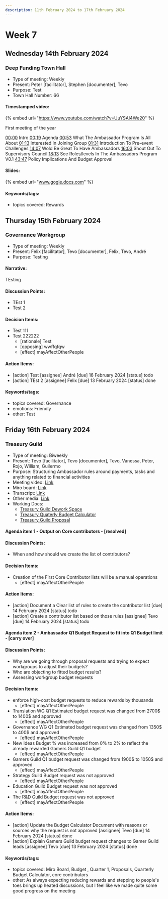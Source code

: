```yaml
---
description: 11th February 2024 to 17th February 2024
---
```


# Week 7

## Wednesday 14th February 2024

### Deep Funding Town Hall

- Type of meeting: Weekly
- Present: Peter [facilitator], Stephen [documenter], Tevo
- Purpose: Test
- Town Hall Number: 66

#### Timestamped video:
{% embed url="https://www.youtube.com/watch?v=UuYSAI4We20" %}

First meeting of the year

[00:00](https://www.youtube.com/watch?v=UuYSAI4We20\&t=0s) Intro
[00:19](https://www.youtube.com/watch?v=UuYSAI4We20\&t=19s) Agenda
[00:53](https://www.youtube.com/watch?v=UuYSAI4We20\&t=53s) What The Ambassador Program Is All About
[01:13](https://www.youtube.com/watch?v=UuYSAI4We20\&t=73s) Interested In Joining Group
[01:31](https://www.youtube.com/watch?v=UuYSAI4We20\&t=91s) Introduction To Pre-event Challenges
[14:07](https://www.youtube.com/watch?v=UuYSAI4We20\&t=847s) Wold Be Great To Have Ambassadors 
[16:03](https://www.youtube.com/watch?v=UuYSAI4We20\&t=963s) Shout Out To Supervisory Council 
[18:13](https://www.youtube.com/watch?v=UuYSAI4We20\&t=1093s) See Roles/levels In The Ambassadors Program V0.1
[43:47](https://www.youtube.com/watch?v=UuYSAI4We20\&t=2627s) Policy Implications And Budget Approval


#### Slides:
{% embed url="www.gogle.docs.com" %}

#### Keywords/tags:
- topics covered: Rewards


## Thursday 15th February 2024

### Governance Workgroup

- Type of meeting: Weekly
- Present: Felix [facilitator], Tevo [documenter], Felix, Tevo, André
- Purpose: Testing
#### Narrative:
TEsting


#### Discussion Points:
- TEst 1
- Test 2

#### Decision Items:
- Test 111
- Test 222222
  - [rationale] Test
  - [opposing] wwffqfqw
  - [effect] mayAffectOtherPeople

#### Action Items:
- [action] Test [assignee] André [due] 16 February 2024 [status] todo
- [action] TEst 2 [assignee] Felix [due] 13 February 2024 [status] done

#### Keywords/tags:
- topics covered: Governance
- emotions: Friendly
- other: Test


## Friday 16th February 2024

### Treasury Guild

- Type of meeting: Biweekly
- Present: Tevo [facilitator], Tevo [documenter], Tevo, Vanessa, Peter, Rojo, William, Guilermo
- Purpose: Structuring Ambassador rules around payments, tasks and anything related to financial activities
- Meeting video: [Link](https://youtu.be/ZSofwygwiDU)
- Miro board: [Link](https://miro.com/app/board/uXjVN8kUlbw=/?moveToWidget=3458764574789806585&cot=10)
- Transcript: [Link](https://app.dework.xyz/singularitynet-ambas/treasury-guild-87240)
- Other media: [Link](https://youtu.be/HNvBpBYv68o)
- Working Docs:
  - [Treasury Guild Dework Space](https://app.dework.xyz/singularitynet-ambas/treasury-guild-87240)
  - [Treasury Quaterly Budget Calculator](https://docs.google.com/spreadsheets/d/1BBogj9rAO52cpdGP3uvp8hAHNa4Qw66lz9JLjSC2yVs/edit?usp=sharing)
  - [Treasury Guild Proposal](https://docs.google.com/document/d/1-t5dMIadOnIyFc_zCRRcvZ1Zplm2Pg5_KGdrx60TG9w/edit?usp=sharing)

#### Agenda item 1 - Output on Core contributors - [resolved]

#### Discussion Points:
- When and how should we create the list of contributors?

#### Decision Items:
- Creation of the First Core Contributor lists will be a manual operations
  - [effect] mayAffectOtherPeople

#### Action Items:
- [action] Document a Clear list of rules to create the contributor list [due] 14 February 2024 [status] todo
- [action] Create a contributor list based on those rules [assignee] Tevo [due] 14 February 2024 [status] todo

#### Agenda item 2 - Ambassador Q1 Budget Request to fit into Q1 Budget limit - [carry over]

#### Discussion Points:
- Why are we going through proposal requests and trying to expect workgroups to adjust their budgets?
- Who are objecting to fitted budget results?
- Assessing workgroup budget requests

#### Decision Items:
- enforce high-cost budget requests to reduce rewards by thousands
  - [effect] mayAffectOtherPeople
- Translation WG Q1 Estimated budget request was changed from 2700$ to 1400$ and approved
  - [effect] mayAffectOtherPeople
- Governance WG Q1 Estimated budget request was changed from 1350$ to 400$ and approved
  - [effect] mayAffectOtherPeople
- New Ideas Budget % was increased from 0% to 2% to reflect the already rewarded Gamers Guild Q1 budget
  - [effect] mayAffectOtherPeople
- Gamers Guild Q1 budget request was changed from 1900$ to 1050$ and approved
  - [effect] mayAffectOtherPeople
- Strategy Guild Budget request was not approved
  - [effect] mayAffectOtherPeople
- Education Guild Budget request was not approved
  - [effect] mayAffectOtherPeople
- The R&D Guild Budget request was not approved
  - [effect] mayAffectOtherPeople

#### Action Items:
- [action] Update the Budget Calculator Document with reasons or sources why the request is not approved [assignee] Tevo [due] 14 February 2024 [status] done
- [action] Explain Gamers Guild budget request changes to Gamer Guild leads [assignee] Tevo [due] 13 February 2024 [status] done

#### Keywords/tags:
- topics covered: Miro Board, Budget , Quarter 1, Proposals, Quarterly Budget Calculator, core contributors
- other: As always expecting reducing rewards and stepping to people's toes brings up heated discussions, but I feel like we made quite some good progress on the meeting
